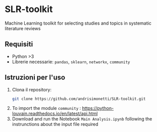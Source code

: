 # SLR-toolkit
Machine Learning toolkit for selecting studies and topics in systematic literature reviews

## Requisiti
- Python >3
- Librerie necessarie: `pandas`, `sklearn`, `networkx`, `community`

## Istruzioni per l'uso
1. Clona il repository:
   ```bash
   git clone https://github.com/andrisimonetti/SLR-toolkit.git

2. To import the module `community` : https://python-louvain.readthedocs.io/en/latest/api.html
3. Download and run the Notebook `Main Analysis.ipynb` following the instrunctions about the input file required
   
